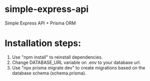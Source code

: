 # simple-express-api

Simple Express API + Prisma ORM

# Installation steps:

1. Use "npm install" to reinstall dependencies.
2. Change DATABASE_URL variable on .env to your database url.
3. Use "npx prisma migrate dev" to create migrations
   based on the database schema (schema.prisma).
